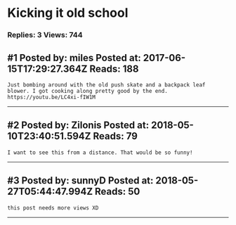 # Kicking it old school

### Replies: 3 Views: 744

## \#1 Posted by: miles Posted at: 2017-06-15T17:29:27.364Z Reads: 188

```
Just bombing around with the old push skate and a backpack leaf blower. I got cooking along pretty good by the end.
https://youtu.be/LC4xi-fIW1M
```

---
## \#2 Posted by: Zilonis Posted at: 2018-05-10T23:40:51.594Z Reads: 79

```
I want to see this from a distance. That would be so funny!
```

---
## \#3 Posted by: sunnyD Posted at: 2018-05-27T05:44:47.994Z Reads: 50

```
this post needs more views XD
```

---
